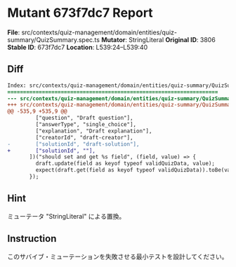 # Mutant 673f7dc7 Report

**File**: src/contexts/quiz-management/domain/entities/quiz-summary/QuizSummary.spec.ts
**Mutator**: StringLiteral
**Original ID**: 3806
**Stable ID**: 673f7dc7
**Location**: L539:24–L539:40

## Diff

```diff
Index: src/contexts/quiz-management/domain/entities/quiz-summary/QuizSummary.spec.ts
===================================================================
--- src/contexts/quiz-management/domain/entities/quiz-summary/QuizSummary.spec.ts	original
+++ src/contexts/quiz-management/domain/entities/quiz-summary/QuizSummary.spec.ts	mutated #3806
@@ -535,9 +535,9 @@
         ["question", "Draft question"],
         ["answerType", "single_choice"],
         ["explanation", "Draft explanation"],
         ["creatorId", "draft-creator"],
-        ["solutionId", "draft-solution"],
+        ["solutionId", ""],
       ])("should set and get %s field", (field, value) => {
         draft.update(field as keyof typeof validQuizData, value);
         expect(draft.get(field as keyof typeof validQuizData)).toBe(value);
       });
```

## Hint

ミューテータ "StringLiteral" による置換。

## Instruction

このサバイブ・ミューテーションを失敗させる最小テストを設計してください。
